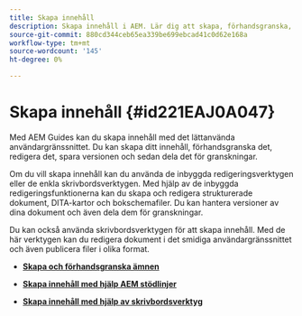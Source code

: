 ```yaml
---
title: Skapa innehåll
description: Skapa innehåll i AEM. Lär dig att skapa, förhandsgranska, redigera, spara versionen av dokumentet och dela för granskningar.
source-git-commit: 880cd344ceb65ea339be699ebcad41c0d62e168a
workflow-type: tm+mt
source-wordcount: '145'
ht-degree: 0%

---
```


# Skapa innehåll {#id221EAJ0A047}

Med AEM Guides kan du skapa innehåll med det lättanvända användargränssnittet. Du kan skapa ditt innehåll, förhandsgranska det, redigera det, spara versionen och sedan dela det för granskningar.

Om du vill skapa innehåll kan du använda de inbyggda redigeringsverktygen eller de enkla skrivbordsverktygen. Med hjälp av de inbyggda redigeringsfunktionerna kan du skapa och redigera strukturerade dokument, DITA-kartor och bokschemafiler. Du kan hantera versioner av dina dokument och även dela dem för granskningar.

Du kan också använda skrivbordsverktygen för att skapa innehåll. Med de här verktygen kan du redigera dokument i det smidiga användargränssnittet och även publicera filer i olika format.

- **[Skapa och förhandsgranska ämnen](create-preview-topics.md)**

- **[Skapa innehåll med hjälp AEM stödlinjer](authoring-content-xml-doc.md)**

- **[Skapa innehåll med hjälp av skrivbordsverktyg](author-desktop-tools.md)**
